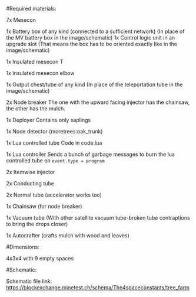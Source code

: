 #Required materials:

7x Mesecon

1x Battery box of any kind (connected to a sufficient network) (In place of the MV battery box in the image/schematic)
 1x Control logic unit in an upgrade slot (That means the box has to be oriented exactly like in the image/schematic)

1x Insulated mesecon T

1x Insulated mesecon elbow

1x Output chest/tube of any kind (In place of the teleportation tube in the image/schematic)

2x Node breaker
 The one with the upward facing injector has the chainsaw, the other has the mulch.

1x Deployer
 Contains only saplings

1x Node detector (moretrees:oak_trunk)

1x Lua controlled tube
 Code in code.lua

1x Lua controller
 Sends a bunch of garbage messages to burn the lua controlled tube on `event.type = program`

2x Itemwise injector

2x Conducting tube

2x Normal tube (accelerator works too)

1x Chainsaw (for node breaker)

1x Vacuum tube (With other satellite vacuum tube-broken tube contraptions to bring the drops closer)

1x Autocrafter (crafts mulch with wood and leaves)


#Dimensions:

4x3x4 with 9 empty spaces

#Schematic:

Schematic file link:
https://blockexchange.minetest.ch/schema/The4spaceconstants/tree_farm
